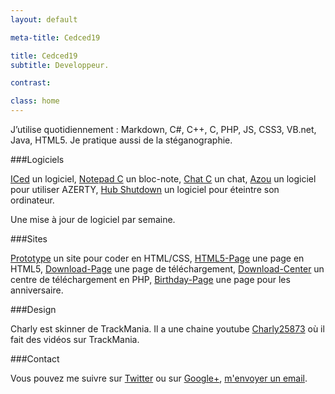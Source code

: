```yaml
---
layout: default

meta-title: Cedced19

title: Cedced19
subtitle: Developpeur.

contrast:

class: home
---
```


J’utilise quotidiennement : Markdown, C#, C++, C, PHP, JS, CSS3, VB.net, Java, HTML5.
Je pratique aussi de la stéganographie.

###Logiciels

[ICed](http://cedced19.github.io/iced/) un logiciel,  [Notepad C](http://cedced19.github.io/notepad/) un bloc-note,  [Chat C](http://cedced19.github.io/chat/) un chat,   [Azou](http://cedced19.github.io/azou/) un logiciel pour utiliser AZERTY,  [Hub Shutdown](http://cedced19.github.io/hubshutdown/) un logiciel pour éteintre son ordinateur.

Une mise à jour de logiciel par semaine.

###Sites

[Prototype](http://cedced19.github.io/proto/) un site pour coder en HTML/CSS,  [HTML5-Page](https://github.com/cedced19/HTML5-Page) une page en HTML5,  [Download-Page](https://github.com/cedced19/Download-Page) une page de téléchargement, [Download-Center](https://github.com/cedced19/Download-Center) un centre de téléchargement en PHP, [Birthday-Page](https://github.com/cedced19/Birthday-Page) une page pour les anniversaire.

###Design

Charly est skinner de TrackMania. Il a une chaine youtube [Charly25873](https://www.youtube.com/channel/UCOmStS_lSNYu9iudht0mrwQ) où il fait des vidéos sur TrackMania.

###Contact

Vous pouvez me suivre sur [Twitter](https://twitter.com/cedced19) ou sur [Google+](https://plus.google.com/u/0/b/104855167193751168501/104855167193751168501/posts), [m'envoyer un email](mailto:cedced19@gmail.com).

